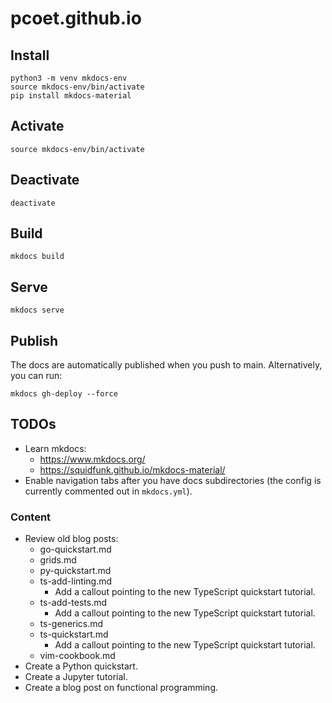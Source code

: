 # pcoet.github.io

## Install

    python3 -m venv mkdocs-env
    source mkdocs-env/bin/activate
    pip install mkdocs-material

## Activate

    source mkdocs-env/bin/activate

## Deactivate

    deactivate

## Build

    mkdocs build

## Serve

    mkdocs serve

## Publish

The docs are automatically published when you push to main. Alternatively, you
can run:

    mkdocs gh-deploy --force

## TODOs

* Learn mkdocs:
  * https://www.mkdocs.org/
  * https://squidfunk.github.io/mkdocs-material/
* Enable navigation tabs after you have docs subdirectories (the config is
  currently commented out in `mkdocs.yml`).

### Content

* Review old blog posts:
  * go-quickstart.md
  * grids.md
  * py-quickstart.md
  * ts-add-linting.md
    * Add a callout pointing to the new TypeScript quickstart tutorial.
  * ts-add-tests.md
    * Add a callout pointing to the new TypeScript quickstart tutorial.
  * ts-generics.md
  * ts-quickstart.md
    * Add a callout pointing to the new TypeScript quickstart tutorial.
  * vim-cookbook.md
* Create a Python quickstart.
* Create a Jupyter tutorial.
* Create a blog post on functional programming.

